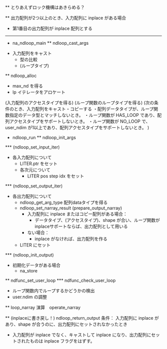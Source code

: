 ** とりあえずロック機構はあきらめる？

** 出力配列が2つ以上のとき、入力配列に inplace がある場合
- 第1番目の出力配列が inplace 配列とする

-------

* na_ndloop_main
** ndloop_cast_args
- 入力配列をキャスト
  - 型の比較
  - (ループタイプ)

** ndloop_alloc
- max_nd を得る
- lp イテレータをアロケート

(入力配列のアクセスタイプを得る)
(ループ関数のループタイプを得る)
(次の条件のとき、入力配列をキャスト・コピーする
・配列データタイプが、ループ関数指定のデータ型とマッチしないとき。
・ループ関数が HAS_LOOP であり、配列アクセスタイプをサポートしないとき。
・ループ関数が NO_LOOP で、user_ndim が1以上であり、配列アクセスタイプをサポートしないとき。
)

* ndloop_run
** ndloop_init_args

*** (ndloop_set_input_iter)
- 各入力配列について
  - LITER.ptr をセット
  - 各次元について
    - LITER pos step idx をセット

*** (ndloop_set_output_iter)
- 各出力配列について
  - ndloop_get_arg_type 配列dataタイプを得る
  - ndloop_set_narray_result (prepare_output_narray)
    - 入力配列に inplace またはコピー配列がある場合：
      - データタイプ、(アクセスタイプ)、shape が合い、ループ関数がinplaceサポートならば、出力配列として用いる
    - ない場合：
      - inplace がなければ、出力配列を作る
  - LITER にセット

*** (ndloop_init_output)
- 初期化データがある場合
  - na_store

** ndfunc_set_user_loop
*** ndfunc_check_user_loop
- ループ関数内でループするかどうかの検出
- user.ndim の調整

** loop_narray
演算　operate_narray

** (inplaceに書き戻し！)
ndloop_return_output
条件： 入力配列に inplace があり、shape が合うのに、出力配列にセットされなかったとき

- 入力配列が inplace でなく、キャストして inplace になり、出力配列にセットされたものは
  inplace フラグをはずす。
